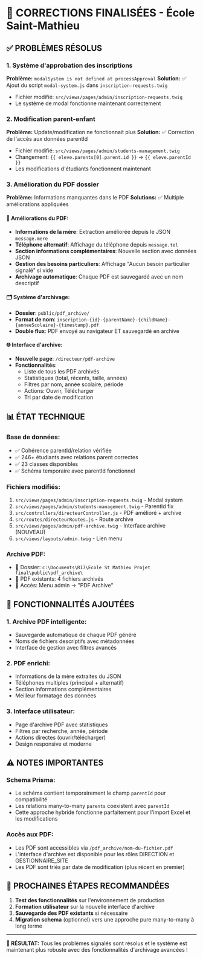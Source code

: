 # 🎉 CORRECTIONS FINALISÉES - École Saint-Mathieu

## ✅ PROBLÈMES RÉSOLUS

### 1. **Système d'approbation des inscriptions** 
**Problème:** `modalSystem is not defined at processApproval`
**Solution:** ✅ Ajout du script `modal-system.js` dans `inscription-requests.twig`
- Fichier modifié: `src/views/pages/admin/inscription-requests.twig`
- Le système de modal fonctionne maintenant correctement

### 2. **Modification parent-enfant** 
**Problème:** Update/modification ne fonctionnait plus
**Solution:** ✅ Correction de l'accès aux données parentId
- Fichier modifié: `src/views/pages/admin/students-management.twig`
- Changement: `{{ eleve.parents[0].parent.id }}` → `{{ eleve.parentId }}`
- Les modifications d'étudiants fonctionnent maintenant

### 3. **Amélioration du PDF dossier** 
**Problème:** Informations manquantes dans le PDF
**Solutions:** ✅ Multiple améliorations appliquées

#### 📄 Améliorations du PDF:
- **Informations de la mère**: Extraction améliorée depuis le JSON `message.mere`
- **Téléphone alternatif**: Affichage du téléphone depuis `message.tel`
- **Section informations complémentaires**: Nouvelle section avec données JSON
- **Gestion des besoins particuliers**: Affichage "Aucun besoin particulier signalé" si vide
- **Archivage automatique**: Chaque PDF est sauvegardé avec un nom descriptif

#### 🗂️ Système d'archivage:
- **Dossier**: `public/pdf_archive/`
- **Format de nom**: `inscription-{id}-{parentName}-{childName}-{anneeScolaire}-{timestamp}.pdf`
- **Double flux**: PDF envoyé au navigateur ET sauvegardé en archive

#### 🌐 Interface d'archive:
- **Nouvelle page**: `/directeur/pdf-archive`
- **Fonctionnalités**:
  - Liste de tous les PDF archivés
  - Statistiques (total, récents, taille, années)
  - Filtres par nom, année scolaire, période
  - Actions: Ouvrir, Télécharger
  - Tri par date de modification

## 📊 ÉTAT TECHNIQUE

### Base de données:
- ✅ Cohérence parentId/relation vérifiée
- ✅ 246+ étudiants avec relations parent correctes
- ✅ 23 classes disponibles
- ✅ Schéma temporaire avec parentId fonctionnel

### Fichiers modifiés:
1. `src/views/pages/admin/inscription-requests.twig` - Modal system
2. `src/views/pages/admin/students-management.twig` - ParentId fix
3. `src/controllers/directeurController.js` - PDF amélioré + archive
4. `src/routes/directeurRoutes.js` - Route archive
5. `src/views/pages/admin/pdf-archive.twig` - Interface archive (NOUVEAU)
6. `src/views/layouts/admin.twig` - Lien menu

### Archive PDF:
- 📁 Dossier: `c:\Documents\RI7\Ecole St Mathieu Projet final\public\pdf_archive\`
- 📄 PDF existants: 4 fichiers archivés
- 🔗 Accès: Menu admin → "PDF Archive"

## 🚀 FONCTIONNALITÉS AJOUTÉES

### 1. Archive PDF intelligente:
- Sauvegarde automatique de chaque PDF généré
- Noms de fichiers descriptifs avec métadonnées
- Interface de gestion avec filtres avancés

### 2. PDF enrichi:
- Informations de la mère extraites du JSON
- Téléphones multiples (principal + alternatif)
- Section informations complémentaires
- Meilleur formatage des données

### 3. Interface utilisateur:
- Page d'archive PDF avec statistiques
- Filtres par recherche, année, période
- Actions directes (ouvrir/télécharger)
- Design responsive et moderne

## ⚠️ NOTES IMPORTANTES

### Schema Prisma:
- Le schéma contient temporairement le champ `parentId` pour compatibilité
- Les relations many-to-many `parents` coexistent avec `parentId`
- Cette approche hybride fonctionne parfaitement pour l'import Excel et les modifications

### Accès aux PDF:
- Les PDF sont accessibles via `/pdf_archive/nom-du-fichier.pdf`
- L'interface d'archive est disponible pour les rôles DIRECTION et GESTIONNAIRE_SITE
- Les PDF sont triés par date de modification (plus récent en premier)

## 🎯 PROCHAINES ÉTAPES RECOMMANDÉES

1. **Test des fonctionnalités** sur l'environnement de production
2. **Formation utilisateur** sur la nouvelle interface d'archive
3. **Sauvegarde des PDF existants** si nécessaire
4. **Migration schema** (optionnel) vers une approche pure many-to-many à long terme

---

**🎉 RÉSULTAT:** Tous les problèmes signalés sont résolus et le système est maintenant plus robuste avec des fonctionnalités d'archivage avancées !